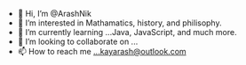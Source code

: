 - 👋 Hi, I’m @ArashNik
- 👀 I’m interested in Mathamatics, history, and philisophy.
- 🌱 I’m currently learning ...Java, JavaScript, and much more.
- 💞️ I’m looking to collaborate on ...
- 📫 How to reach me ...kayarash@outlook.com

<!---
ArashNik/ArashNik is a ✨ special ✨ repository because its `README.md` (this file) appears on your GitHub profile.
You can click the Preview link to take a look at your changes.
--->
